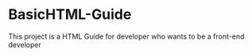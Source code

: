 # BasicHTML-Guide
 This project is a HTML Guide for developer who wants to be a front-end developer
